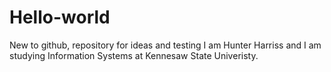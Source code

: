 # Hello-world
New to github, repository for ideas and testing
I am Hunter Harriss and I am studying Information Systems at Kennesaw State Univeristy.  
